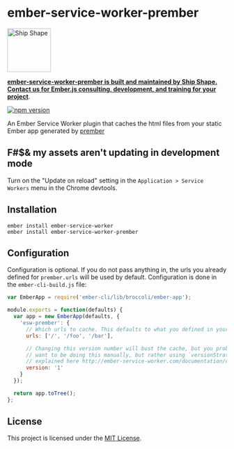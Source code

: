 # ember-service-worker-prember

<a href="https://shipshape.io/"><img src="http://i.imgur.com/KVqNjgO.png" alt="Ship Shape" width="100" height="100"/></a>

**[ember-service-worker-prember is built and maintained by Ship Shape. Contact us for Ember.js consulting, development, and training for your project](https://shipshape.io/ember-consulting/)**.

[![npm version](https://badge.fury.io/js/ember-service-worker-prember.svg)](http://badge.fury.io/js/ember-service-worker-prember)

An Ember Service Worker plugin that caches the html files from your static Ember app generated by [prember](https://github.com/ef4/prember)

## F#$& my assets aren't updating in development mode

Turn on the "Update on reload" setting in the `Application > Service Workers`
menu in the Chrome devtools.

## Installation

```
ember install ember-service-worker
ember install ember-service-worker-prember
```

## Configuration

Configuration is optional. If you do not pass anything in, the urls you
already defined for `prember.urls` will be used by default.
Configuration is done in the `ember-cli-build.js` file:

```js
var EmberApp = require('ember-cli/lib/broccoli/ember-app');

module.exports = function(defaults) {
  var app = new EmberApp(defaults, {
    'esw-prember': {
      // Which urls to cache. This defaults to what you defined in your prember.urls config
      urls: ['/', '/foo', '/bar'],

      // Changing this version number will bust the cache, but you probably do not
      // want to be doing this manually, but rather using `versionStrategy` as
      // explained here http://ember-service-worker.com/documentation/configuration/#versioning
      version: '1'
    }
  });

  return app.toTree();
};
```

License
------------------------------------------------------------------------------

This project is licensed under the [MIT License](LICENSE.md).
